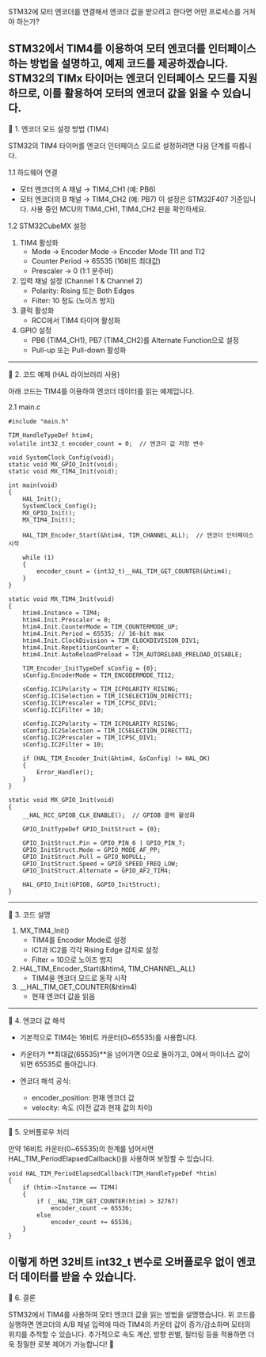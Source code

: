 STM32에 모터 엔코더를 연결해서 엔코더 값을 받으려고 한다면 어떤 프로세스를 거처야 하는가?

STM32에서 TIM4를 이용하여 모터 엔코더를 인터페이스하는 방법을 설명하고, 예제 코드를 제공하겠습니다.
STM32의 TIMx 타이머는 엔코더 인터페이스 모드를 지원하므로, 이를 활용하여 모터의 엔코더 값을 읽을 수 있습니다.
---

📌 1. 엔코더 모드 설정 방법 (TIM4)

STM32의 TIM4 타이머를 엔코더 인터페이스 모드로 설정하려면 다음 단계를 따릅니다.

1.1 하드웨어 연결

- 모터 엔코더의 A 채널 → TIM4_CH1 (예: PB6)
- 모터 엔코더의 B 채널 → TIM4_CH2 (예: PB7)
이 설정은 STM32F407 기준입니다. 사용 중인 MCU의 TIM4_CH1, TIM4_CH2 핀을 확인하세요.

1.2 STM32CubeMX 설정

1. TIM4 활성화
	- Mode → Encoder Mode → Encoder Mode TI1 and TI2
	- Counter Period → 65535 (16비트 최대값)
	- Prescaler → 0 (1:1 분주비)
2. 입력 채널 설정 (Channel 1 & Channel 2)
	- Polarity: Rising 또는 Both Edges
	- Filter: 10 정도 (노이즈 방지)
3. 클럭 활성화
	- RCC에서 TIM4 타이머 활성화
4. GPIO 설정
	- PB6 (TIM4_CH1), PB7 (TIM4_CH2)를 Alternate Function으로 설정
	- Pull-up 또는 Pull-down 활성화
---

📌 2. 코드 예제 (HAL 라이브러리 사용)

아래 코드는 TIM4를 이용하여 엔코더 데이터를 읽는 예제입니다.

2.1 main.c

```
#include "main.h"

TIM_HandleTypeDef htim4;
volatile int32_t encoder_count = 0;  // 엔코더 값 저장 변수

void SystemClock_Config(void);
static void MX_GPIO_Init(void);
static void MX_TIM4_Init(void);

int main(void)
{
    HAL_Init();
    SystemClock_Config();
    MX_GPIO_Init();
    MX_TIM4_Init();

    HAL_TIM_Encoder_Start(&htim4, TIM_CHANNEL_ALL);  // 엔코더 인터페이스 시작

    while (1)
    {
        encoder_count = (int32_t)__HAL_TIM_GET_COUNTER(&htim4);
    }
}

static void MX_TIM4_Init(void)
{
    htim4.Instance = TIM4;
    htim4.Init.Prescaler = 0;
    htim4.Init.CounterMode = TIM_COUNTERMODE_UP;
    htim4.Init.Period = 65535; // 16-bit max
    htim4.Init.ClockDivision = TIM_CLOCKDIVISION_DIV1;
    htim4.Init.RepetitionCounter = 0;
    htim4.Init.AutoReloadPreload = TIM_AUTORELOAD_PRELOAD_DISABLE;
    
    TIM_Encoder_InitTypeDef sConfig = {0};
    sConfig.EncoderMode = TIM_ENCODERMODE_TI12;
    
    sConfig.IC1Polarity = TIM_ICPOLARITY_RISING;
    sConfig.IC1Selection = TIM_ICSELECTION_DIRECTTI;
    sConfig.IC1Prescaler = TIM_ICPSC_DIV1;
    sConfig.IC1Filter = 10;

    sConfig.IC2Polarity = TIM_ICPOLARITY_RISING;
    sConfig.IC2Selection = TIM_ICSELECTION_DIRECTTI;
    sConfig.IC2Prescaler = TIM_ICPSC_DIV1;
    sConfig.IC2Filter = 10;

    if (HAL_TIM_Encoder_Init(&htim4, &sConfig) != HAL_OK)
    {
        Error_Handler();
    }
}

static void MX_GPIO_Init(void)
{
    __HAL_RCC_GPIOB_CLK_ENABLE();  // GPIOB 클럭 활성화

    GPIO_InitTypeDef GPIO_InitStruct = {0};
    
    GPIO_InitStruct.Pin = GPIO_PIN_6 | GPIO_PIN_7;
    GPIO_InitStruct.Mode = GPIO_MODE_AF_PP;
    GPIO_InitStruct.Pull = GPIO_NOPULL;
    GPIO_InitStruct.Speed = GPIO_SPEED_FREQ_LOW;
    GPIO_InitStruct.Alternate = GPIO_AF2_TIM4;

    HAL_GPIO_Init(GPIOB, &GPIO_InitStruct);
}

```

---

📌 3. 코드 설명

1. MX_TIM4_Init()
	- TIM4를 Encoder Mode로 설정
	- IC1과 IC2를 각각 Rising Edge 감지로 설정
	- Filter = 10으로 노이즈 방지
2. HAL_TIM_Encoder_Start(&htim4, TIM_CHANNEL_ALL)
	- TIM4을 엔코더 모드로 동작 시작
3. __HAL_TIM_GET_COUNTER(&htim4)
	- 현재 엔코더 값을 읽음
---

📌 4. 엔코더 값 해석

- 기본적으로 TIM4는 16비트 카운터(0~65535)를 사용합니다.
- 카운터가 **최대값(65535)**을 넘어가면 0으로 돌아가고, 0에서 마이너스 값이 되면 65535로 돌아갑니다.
- 엔코더 해석 공식:
  
	- encoder_position: 현재 엔코더 값
	- velocity: 속도 (이전 값과 현재 값의 차이)
---

📌 5. 오버플로우 처리

만약 16비트 카운터(0~65535)의 한계를 넘어서면 HAL_TIM_PeriodElapsedCallback()을 사용하여 보정할 수 있습니다.
```
void HAL_TIM_PeriodElapsedCallback(TIM_HandleTypeDef *htim)
{
    if (htim->Instance == TIM4)
    {
        if (__HAL_TIM_GET_COUNTER(htim) > 32767)
            encoder_count -= 65536;
        else
            encoder_count += 65536;
    }
}

```
이렇게 하면 32비트 int32_t 변수로 오버플로우 없이 엔코더 데이터를 받을 수 있습니다.
---

📌 6. 결론

STM32에서 TIM4를 사용하여 모터 엔코더 값을 읽는 방법을 설명했습니다.
위 코드를 실행하면 엔코더의 A/B 채널 입력에 따라 TIM4의 카운터 값이 증가/감소하며 모터의 위치를 추적할 수 있습니다.
추가적으로 속도 계산, 방향 판별, 필터링 등을 적용하면 더욱 정밀한 로봇 제어가 가능합니다! 🚀
